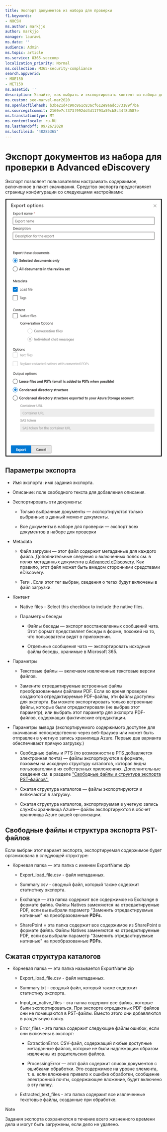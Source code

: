 ```yaml
---
title: Экспорт документов из набора для проверки
f1.keywords:
- NOCSH
ms.author: markjjo
author: markjjo
manager: laurawi
ms.date: ''
audience: Admin
ms.topic: article
ms.service: O365-seccomp
localization_priority: Normal
ms.collection: M365-security-compliance
search.appverid:
- MOE150
- MET150
ms.assetid: ''
description: Узнайте, как выбрать и экспортировать контент из набора для презентаций или внешних отзывов.
ms.custom: seo-marvel-mar2020
ms.openlocfilehash: b3be21d4c90c861c83acf612e9aadc373189f7ba
ms.sourcegitcommit: 2160e7cf373f992dd4d11793a59cb8c44f8d587e
ms.translationtype: MT
ms.contentlocale: ru-RU
ms.lasthandoff: 09/26/2020
ms.locfileid: "48285365"
---
```

# <a name="export-documents-from-a-review-set-in-advanced-ediscovery"></a>Экспорт документов из набора для проверки в Advanced eDiscovery

Экспорт позволяет пользователям настраивать содержимое, включенное в пакет скачивания. Средство экспорта предоставляет страницу конфигурации со следующими настройками:

![Параметры экспорта элементов из набора для проверки](../media/bcfc72c7-4a01-4697-9e16-2965b7f04fdb.png)

## <a name="export-options"></a>Параметры экспорта

- Имя экспорта: имя задания экспорта.

- Описание: поле свободного текста для добавления описания.

- Экспортировать эти документы:

  - Только выбранные документы — экспортируются только выбранные в данный момент документы.
  
  - Все документы в наборе для проверки — экспорт всех документов в наборе для проверки

- Metadata
  
  - Файл загрузки — этот файл содержит метаданные для каждого файла. Дополнительные сведения о включенных полях см. в полях метаданных документа [в Advanced eDiscovery.](document-metadata-fields-in-Advanced-eDiscovery.md) Как правило, этот файл может быть вмедом сторонними средствами eDiscovery.
  
  - Теги . Если этот тег выбран, сведения о тегах будут включены в файл загрузки.

- Контент
  
  - Native files - Select this checkbox to include the native files.
  
  - Параметры беседы
    
    - Файлы беседы — экспорт восстановленных сообщений чата. Этот формат представляет беседы в форме, похожей на то, что пользователи видят в приложении.
    
    - Отдельные сообщения чата — экспортировать исходные файлы беседы, хранимые в Microsoft 365.

- Параметры

  - Текстовые файлы — включаем извлеченные текстовые версии файлов.
  
  - Замените отредактируемые встроенные файлы преобразованными файлами PDF. Если во время проверки создаются отредактируемые PDF-файлы, эти файлы доступны для экспорта. Вы можете экспортировать только встроенные файлы, которые были отредактировали (не выбрав этот параметр), или выбрать этот параметр для экспорта PDF-файлов, содержащих фактические отредактации.

- Параметры вывода (экспортируемого содержимого доступен для скачивания непосредственно через веб-браузер или может быть отправлен в учетную запись хранилища Azure. Первые два варианта обеспечивают прямую загрузку.)
  
  - Свободные файлы и PTS (по возможности в PTS добавляется электронная почта) — файлы экспортируются в формате, похожем на исходную структуру каталогов, которая видна пользователям в их собственных приложениях.  Дополнительные сведения см. в разделе ["Свободные файлы и структура экспорта PST-файлов".](#loose-files-and-pst-export-structure)
  
  - Сжатая структура каталогов — файлы экспортируются и включаются в загрузку.
  
  - Сжатая структура каталогов, экспортируемая в учетную запись службы хранилища Azure— файлы экспортируются в обсчет хранилища Azure вашей организации.

## <a name="loose-files-and-pst-export-structure"></a>Свободные файлы и структура экспорта PST-файлов

Если выбран этот вариант экспорта, экспортируемая содержимое будет организована в следующей структуре:

- Корневая папка — эта папка с именем ExportName.zip
  
  - Export_load_file.csv - файл метаданных.
  
  - Summary.csv - сводный файл, который также содержит статистику экспорта.
  
  - Exchange — эта папка содержит все содержимое из Exchange в формате файла. Файлы Natives заменяются на отредактируемые PDF, если вы выбрали параметр "Заменить отредактируемые нативные" на преобразованные **PDFs.**
  
  - SharePoint = эта папка содержит все содержимое из SharePoint в формате файла. Файлы Natives заменяются на отредактируемые PDF, если вы выбрали параметр "Заменить отредактируемые нативные" на преобразованные **PDFs.**

## <a name="condensed-directory-structure"></a>Сжатая структура каталогов

- Корневая папка — эта папка называется ExportName.zip
  
  - Export_load_file.csv - файл метаданных.
  
  - Summary.txt - сводный файл, который также содержит статистику экспорта.
  
  - Input_or_native_files - эта папка содержит все файлы, которые были экспортироваться. При экспорте отредактных PDF-файлов они не помещаются в PST-файлы. Вместо этого они добавляются в раздельную папку.
  
  - Error_files - эта папка содержит следующие файлы ошибок, если они включены в экспорт:
    
    - ExtractionError. CSV-файл, содержащий любые доступные метаданные файлов, которые не были надлежащим образом извлечены из родительских файлов.
    
    - ProcessingError — этот файл содержит список документов с ошибками обработки. Это содержимое на уровне элемента, т. е. если вложение привело к ошибке обработки, сообщение электронной почты, содержающее вложение, будет включено в эту папку.
  
  - Extracted_text_files - эта папка содержит все извлеченные текстовые файлы, созданные при обработке.

> [!NOTE]
> Задания экспорта сохраняются в течение всего жизненного времени дела и могут быть загружены, если дело не удалено.
